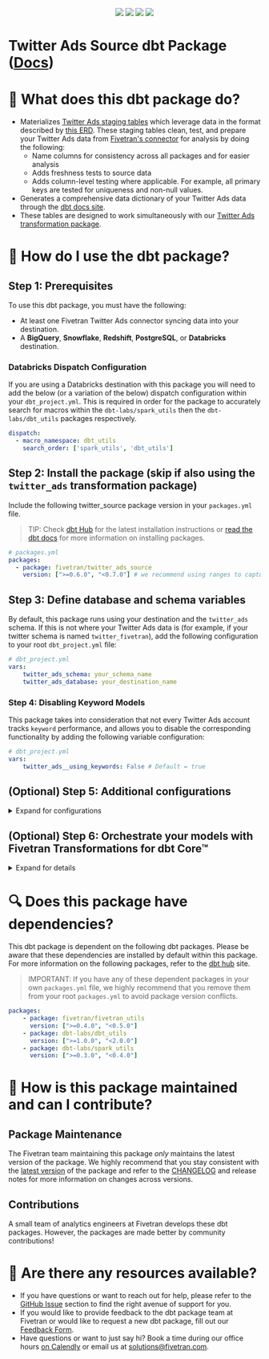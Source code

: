 <p align="center">
    <a alt="License"
        href="https://github.com/fivetran/dbt_twitter_source/blob/main/LICENSE">
        <img src="https://img.shields.io/badge/License-Apache%202.0-blue.svg" /></a>
    <a alt="dbt-core">
        <img src="https://img.shields.io/badge/dbt_Core™_version->=1.3.0_<2.0.0-orange.svg" /></a>
    <a alt="Maintained?">
        <img src="https://img.shields.io/badge/Maintained%3F-yes-green.svg" /></a>
    <a alt="PRs">
        <img src="https://img.shields.io/badge/Contributions-welcome-blueviolet" /></a>
</p>

# Twitter Ads Source dbt Package ([Docs](https://fivetran.github.io/dbt_twitter_source/))

# 📣 What does this dbt package do?
- Materializes [Twitter Ads staging tables](https://fivetran.github.io/dbt_twitter_source/#!/overview/twitter_source/models/?g_v=1&g_e=seeds) which leverage data in the format described by [this ERD](https://fivetran.com/docs/applications/twitter-ads#schemainformation). These staging tables clean, test, and prepare your Twitter Ads data from [Fivetran's connector](https://fivetran.com/docs/applications/twitter-ads) for analysis by doing the following:
  - Name columns for consistency across all packages and for easier analysis
  - Adds freshness tests to source data
  - Adds column-level testing where applicable. For example, all primary keys are tested for uniqueness and non-null values.
- Generates a comprehensive data dictionary of your Twitter Ads data through the [dbt docs site](https://fivetran.github.io/dbt_twitter_source/).
- These tables are designed to work simultaneously with our [Twitter Ads transformation package](https://github.com/fivetran/dbt_twitter).

# 🎯 How do I use the dbt package?
## Step 1: Prerequisites
To use this dbt package, you must have the following:
- At least one Fivetran Twitter Ads connector syncing data into your destination. 
- A **BigQuery**, **Snowflake**, **Redshift**, **PostgreSQL**, or **Databricks** destination.

### Databricks Dispatch Configuration
If you are using a Databricks destination with this package you will need to add the below (or a variation of the below) dispatch configuration within your `dbt_project.yml`. This is required in order for the package to accurately search for macros within the `dbt-labs/spark_utils` then the `dbt-labs/dbt_utils` packages respectively.
```yml
dispatch:
  - macro_namespace: dbt_utils
    search_order: ['spark_utils', 'dbt_utils']
```

## Step 2: Install the package (skip if also using the `twitter_ads` transformation package)
Include the following twitter_source package version in your `packages.yml` file.
> TIP: Check [dbt Hub](https://hub.getdbt.com/) for the latest installation instructions or [read the dbt docs](https://docs.getdbt.com/docs/package-management) for more information on installing packages.

```yml
# packages.yml
packages:
  - package: fivetran/twitter_ads_source
    version: [">=0.6.0", "<0.7.0"] # we recommend using ranges to capture non-breaking changes automatically
```

## Step 3: Define database and schema variables
By default, this package runs using your destination and the `twitter_ads` schema. If this is not where your Twitter Ads data is (for example, if your twitter schema is named `twitter_fivetran`), add the following configuration to your root `dbt_project.yml` file:

```yml
# dbt_project.yml
vars:
    twitter_ads_schema: your_schema_name
    twitter_ads_database: your_destination_name 
```

### Step 4: Disabling Keyword Models
This package takes into consideration that not every Twitter Ads account tracks `keyword` performance, and allows you to disable the corresponding functionality by adding the following variable configuration:
```yml
# dbt_project.yml
vars:
    twitter_ads__using_keywords: False # Default = true
```

## (Optional) Step 5: Additional configurations
<details><summary>Expand for configurations</summary>

### Union multiple connectors
If you have multiple twitter ads connectors in Fivetran and would like to use this package on all of them simultaneously, we have provided functionality to do so. The package will union all of the data together and pass the unioned table into the transformations. You will be able to see which source it came from in the `source_relation` column of each model. To use this functionality, you will need to set either the `twitter_ads_union_schemas` OR `twitter_ads_union_databases` variables (cannot do both) in your root `dbt_project.yml` file:

```yml
vars:
    twitter_ads_union_schemas: ['twitter_usa','twitter_canada'] # use this if the data is in different schemas/datasets of the same database/project
    twitter_ads_union_databases: ['twitter_usa','twitter_canada'] # use this if the data is in different databases/projects but uses the same schema name
```
Please be aware that the native `source.yml` connection set up in the package will not function when the union schema/database feature is utilized. Although the data will be correctly combined, you will not observe the sources linked to the package models in the Directed Acyclic Graph (DAG). This happens because the package includes only one defined `source.yml`.

To connect your multiple schema/database sources to the package models, follow the steps outlined in the [Union Data Defined Sources Configuration](https://github.com/fivetran/dbt_fivetran_utils/tree/releases/v0.4.latest#union_data-source) section of the Fivetran Utils documentation for the union_data macro. This will ensure a proper configuration and correct visualization of connections in the DAG.

### Passing Through Additional Metrics
By default, this package will select `clicks`, `impressions`, and `cost` from the source reporting tables to store into the staging models. If you would like to pass through additional metrics to the staging models, add the below configurations to your `dbt_project.yml` file. These variables allow for the pass-through fields to be aliased (`alias`) if desired, but not required. Use the below format for declaring the respective pass-through variables:

>**Note** Please ensure you exercised due diligence when adding metrics to these models. The metrics added by default (taps, impressions, and spend) have been vetted by the Fivetran team maintaining this package for accuracy. There are metrics included within the source reports, for example metric averages, which may be inaccurately represented at the grain for reports created in this package. You will want to ensure whichever metrics you pass through are indeed appropriate to aggregate at the respective reporting levels provided in this package.

```yml
# dbt_project.yml
vars:
    twitter_ads__campaign_report_passthrough_metrics: 
        - name: "new_custom_field"
          alias: "custom_field"
    twitter_ads__line_item_report_passthrough_metrics: 
        - name: "unique_int_field"
          alias: "field_id"
    twitter_ads__line_item_keywords_report_passthrough_metrics: 
        - name: "that_field"
    twitter_ads__promoted_tweet_report_passthrough_metrics: 
        - name: "that_field"
```

### Change the build schema
By default, this package builds the Twitter Ads staging models within a schema titled (`<target_schema>` + `_twitter_ads_source`) in your destination. If this is not where you would like your Twitter staging data to be written to, add the following configuration to your root `dbt_project.yml` file:

```yml
# dbt_project.yml
models:
    twitter_ads_source:
        +schema: my_new_schema_name # leave blank for just the target_schema
```

### Change the source table references
If an individual source table has a different name than the package expects, add the table name as it appears in your destination to the respective variable:
> IMPORTANT: See this project's [`dbt_project.yml`](https://github.com/fivetran/dbt_twitter_source/blob/main/dbt_project.yml) variable declarations to see the expected names.
    
```yml
# dbt_project.yml
vars:
    twitter_ads_<default_source_table_name>_identifier: your_table_name 
```

</details>

## (Optional) Step 6: Orchestrate your models with Fivetran Transformations for dbt Core™
<details><summary>Expand for details</summary>

Fivetran offers the ability for you to orchestrate your dbt project through [Fivetran Transformations for dbt Core™](https://fivetran.com/docs/transformations/dbt). Learn how to set up your project for orchestration through Fivetran in our [Transformations for dbt Core™ setup guides](https://fivetran.com/docs/transformations/dbt#setupguide).

</details>

# 🔍 Does this package have dependencies?
This dbt package is dependent on the following dbt packages. Please be aware that these dependencies are installed by default within this package. For more information on the following packages, refer to the [dbt hub](https://hub.getdbt.com/) site.
> IMPORTANT: If you have any of these dependent packages in your own `packages.yml` file, we highly recommend that you remove them from your root `packages.yml` to avoid package version conflicts.

```yml
packages:
    - package: fivetran/fivetran_utils
      version: [">=0.4.0", "<0.5.0"]
    - package: dbt-labs/dbt_utils
      version: [">=1.0.0", "<2.0.0"]
    - package: dbt-labs/spark_utils
      version: [">=0.3.0", "<0.4.0"]
```

# 🙌 How is this package maintained and can I contribute?
## Package Maintenance
The Fivetran team maintaining this package _only_ maintains the latest version of the package. We highly recommend that you stay consistent with the [latest version](https://hub.getdbt.com/fivetran/twitter_source/latest/) of the package and refer to the [CHANGELOG](https://github.com/fivetran/dbt_twitter_source/blob/main/CHANGELOG.md) and release notes for more information on changes across versions.

## Contributions
A small team of analytics engineers at Fivetran develops these dbt packages. However, the packages are made better by community contributions!

# 🏪 Are there any resources available?
- If you have questions or want to reach out for help, please refer to the [GitHub Issue](https://github.com/fivetran/dbt_twitter_source/issues/new/choose) section to find the right avenue of support for you.
- If you would like to provide feedback to the dbt package team at Fivetran or would like to request a new dbt package, fill out our [Feedback Form](https://www.surveymonkey.com/r/DQ7K7WW).
- Have questions or want to just say hi? Book a time during our office hours [on Calendly](https://calendly.com/fivetran-solutions-team/fivetran-solutions-team-office-hours) or email us at solutions@fivetran.com.
